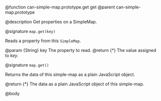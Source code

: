 @function can-simple-map.prototype.get get
@parent can-simple-map.prototype


@description Get properties on a SimpleMap.

@signature `map.get(key)`

Reads a property from this `SimpleMap`.

@param {String} key The property to read.
@return {*} The value assigned to _key_.


@signature `map.get()`

Returns the data of this simple-map as a plain JavaScript object.


@return {*} The data as a plain JavaScript object of this simple-map.

@body

